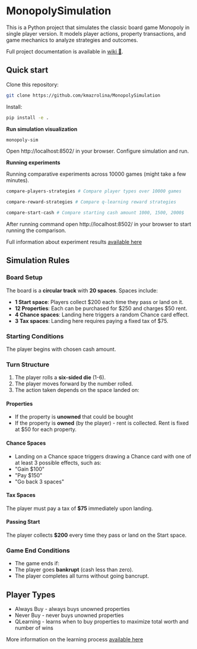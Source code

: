 # MonopolySimulation

This is a Python project that simulates the classic board game Monopoly in single player version. It models player actions, property transactions, and game mechanics to analyze strategies and outcomes. 

Full project documentation is available in [wiki 📖](https://github.com/kmazrolina/MonopolySimulation/wiki).

## Quick start
Clone this repository:
```bash
git clone https://github.com/kmazrolina/MonopolySimulation
```
Install:
```bash
pip install -e .
```

**Run simulation visualization**
```bash
monopoly-sim
```
Open http://localhost:8502/ in your browser.
Configure simulation and run.


**Running experiments**

Running comparative experiments across 10000 games (might take a few minutes).

```bash
compare-players-strategies # Compare player types over 10000 games

compare-reward-strategies # Compare q-learning reward strategies

compare-start-cash # Compare starting cash amount 1000, 1500, 2000$

```
After running command open http://localhost:8502/ in your browser to start running the comparison.

Full information about experiment results [available here](https://github.com/kmazrolina/MonopolySimulation/wiki/Comparative-Experiments)

## Simulation Rules

### Board Setup
The board is a **circular track** with **20 spaces**.
Spaces include:
  - **1 Start space**: Players collect $200 each time they pass or land on it.
  - **12 Properties**: Each can be purchased for $250 and charges $50 rent.
  - **4 Chance spaces**: Landing here triggers a random Chance card effect.
  - **3 Tax spaces**: Landing here requires paying a fixed tax of $75.

### Starting Conditions
The player begins with chosen cash amount.

### Turn Structure
1. The player rolls a **six-sided die** (1-6).
2. The player moves forward by the number rolled.
3. The action taken depends on the space landed on:

#### Properties
- If the property is **unowned** that could be bought
- If the property is **owned** (by the player) - rent is collected. Rent is fixed at $50 for each property.


#### Chance Spaces
- Landing on a Chance space triggers drawing a Chance card with one of at least 3 possible effects, such as:
- "Gain $100"
- "Pay $150"
- "Go back 3 spaces"

#### Tax Spaces
The player must pay a tax of **$75** immediately upon landing.

#### Passing Start
The player collects **$200** every time they pass or land on the Start space.

### Game End Conditions
- The game ends if:
- The player goes **bankrupt** (cash less than zero).
- The player completes all turns without going bancrupt.

## Player Types
- Always Buy - always buys unowned properties
- Never Buy - never buys unowned properties
- QLearning - learns when to buy properties to maximize total worth and number of wins

More information on the learning process [available here](https://github.com/kmazrolina/MonopolySimulation/wiki/QLearning-Agent)


